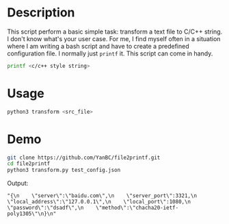 # Description
This script perform a basic simple task: transform a text file to C/C++ string. I don't know what's your user case. For me, I find myself often in a situation where I am writing a bash script and have to create a predefined configuration file. I normally just ```printf``` it. This script can come in handy.
```bash 
printf <c/c++ style string>
```

# Usage
```bash
python3 transform <src_file>
```

# Demo
```bash
git clone https://github.com/YanBC/file2printf.git
cd file2printf
python3 transform.py test_config.json 
```

Output:
```
"{\n    \"server\":\"baidu.com\",\n    \"server_port\":3321,\n    \"local_address\":\"127.0.0.1\",\n    \"local_port\":1080,\n    \"password\":\"dsadf\",\n    \"method\":\"chacha20-ietf-poly1305\"\n}\n"
```
